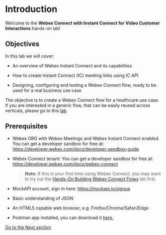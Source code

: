# Introduction

Welcome to the **Webex Connect with Instant Connect for Video Customer Interactions** hands-on lab!

## Objectives

In this lab we will cover:

* An overview of Webex Instant Connect and its capabilities

* How to create Instant Connect (IC) meeting links using IC API

* Designing, configuring and testing a Webex Connect flow, ready to be used for a real business use case

The objective is to create a Webex Connect flow for a healthcare use case. If you are interested in a generic flow, that can be easily reused across verticals, please go to this [lab](https://developer.cisco.com/learning/labs/webex-connect-instant-connect/introduction/).


## Prerequisites

* Webex ORG with Webex Meetings and Webex Instant Connect enabled. You can get a developer sandbox for free at: https://developer.webex.com/docs/developer-sandbox-guide

* Webex Connect tenant: You can get a developer sandbox for free at: https://developer.webex.com/docs/webex-connect

  > **Note:** If this is your first time using Webex Connect, you may want to try out the [Hands-On Building Webex Connect Flows](https://developer.cisco.com/learning/labs/webex-connect-flows/) lab first.
* MockAPI account, sign in here: https://mockapi.io/signup

* Basic understanding of JSON

* An HTML5 capable web browser, e.g. Firefox/Chrome/Safari/Edge

* Postman app installed, you can download it [here.](https://www.postman.com/downloads/)

[Go to the Next section ](./02-overview.md) 